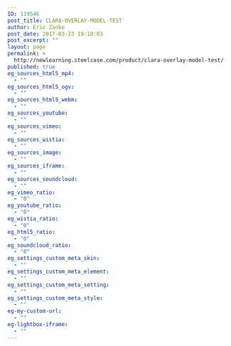 ```yaml
---
ID: 119546
post_title: CLARA-OVERLAY-MODEL-TEST
author: Eric Zanke
post_date: 2017-03-23 19:18:03
post_excerpt: ""
layout: page
permalink: >
  http://newlearning.steelcase.com/product/clara-overlay-model-test/
published: true
eg_sources_html5_mp4:
  - ""
eg_sources_html5_ogv:
  - ""
eg_sources_html5_webm:
  - ""
eg_sources_youtube:
  - ""
eg_sources_vimeo:
  - ""
eg_sources_wistia:
  - ""
eg_sources_image:
  - ""
eg_sources_iframe:
  - ""
eg_sources_soundcloud:
  - ""
eg_vimeo_ratio:
  - "0"
eg_youtube_ratio:
  - "0"
eg_wistia_ratio:
  - "0"
eg_html5_ratio:
  - "0"
eg_soundcloud_ratio:
  - "0"
eg_settings_custom_meta_skin:
  - ""
eg_settings_custom_meta_element:
  - ""
eg_settings_custom_meta_setting:
  - ""
eg_settings_custom_meta_style:
  - ""
eg-my-custom-url:
  - ""
eg-lightbox-iframe:
  - ""
---
```

<code>
<!DOCTYPE html>
<html>
<head>
  <meta charset="UTF-8">
  <title>CLARA-OVERLAY-MODEL</title>


  <!-- CSS -->

  <style type="text/css">
  	
  	#unique {
		visibility: hidden; 
		}

  </style>
  

 
 
</head>

<body>
  <div id="content">
  <div id="clara-embed" style="width: 600px; height: 400px;"></div>
</div>

<div id="unique">
  <p id="text"></p>
</div>

<script src="https://steelcase.clara.io/js/claraplayer.min.js"></script>


 <!-- JS -->
  <script>
const content = {
  'Designed for Wellbeing': 
    'something about Designed for Wellbeing',
  'Workplace Wellbeing': 
    'something about Workplace Wellbeing',
  'Encouraging Health Postures': 
    'something about Encouraging Health Postures',
  'Antimicrobial': 
    'something about Antimicrobial',
  'Collaboration Button': 
    'something about Collaboration Button',
  'Variety of Cable Management Options': 
    'something about Variety of Cable Management Options',
  'Obstruction Sensing': 
    'something about Obstruction Sensing',
  'Health Conscious Environment': 
    'something about Health Conscious Environment',
};

const textDiv = document.getElementById('unique');
const textEl = document.getElementById('text');


var clara = claraplayer('clara-embed'); 
clara.on('loaded', function() { console.log('Clara player is loaded and ready'); }); 
clara.sceneIO.fetchAndUse("1613b124-6f9f-48ca-a2c5-52e40db046aa"); 
clara.on('loaded', () => { 
  const cameras = clara.scene.getAll({type: 'Camera', property: 'name'}); 
  for(let id in cameras) { 
    console.log(cameras[id]);
    let button = document.createElement('button'); 
    button.innerText = cameras[id]; 
    button.onclick = (ev) => { 
      clara.player.animateCameraTo(id, 500); 
      showTextForCamera(cameras[id]);
    }
    document.getElementById('content').appendChild(button); 
  } 
});

function showTextForCamera(name) {
  textDiv.style.visibility = 'visible';
  textEl.innerText = content[name] || '';
}
</script>

</body>
</html>
</code>